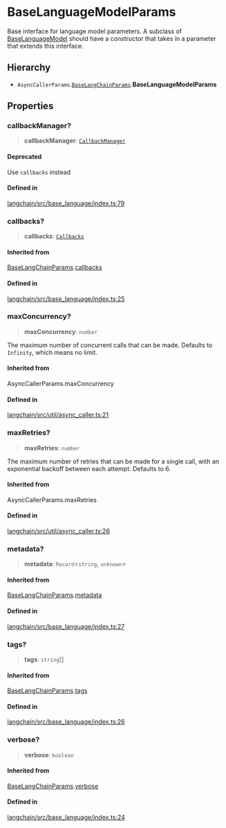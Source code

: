 BaseLanguageModelParams
=======================

Base interface for language model parameters. A subclass of [BaseLanguageModel](/docs/api/base_language/classes/BaseLanguageModel) should have a constructor that takes in a parameter that extends this interface.

Hierarchy[](#hierarchy "Direct link to Hierarchy")
---------------------------------------------------

*   `AsyncCallerParams`.[`BaseLangChainParams`](/docs/api/base_language/interfaces/BaseLangChainParams).**BaseLanguageModelParams**

Properties[](#properties "Direct link to Properties")
------------------------------------------------------

### callbackManager?[](#callbackmanager "Direct link to callbackManager?")

> **callbackManager**: [`CallbackManager`](/docs/api/callbacks/classes/CallbackManager)

#### Deprecated[](#deprecated "Direct link to Deprecated")

Use `callbacks` instead

#### Defined in[](#defined-in "Direct link to Defined in")

[langchain/src/base\_language/index.ts:79](https://github.com/hwchase17/langchainjs/blob/1c1274d/langchain/src/base_language/index.ts#L79)

### callbacks?[](#callbacks "Direct link to callbacks?")

> **callbacks**: [`Callbacks`](/docs/api/callbacks/types/Callbacks)

#### Inherited from[](#inherited-from "Direct link to Inherited from")

[BaseLangChainParams](/docs/api/base_language/interfaces/BaseLangChainParams).[callbacks](/docs/api/base_language/interfaces/BaseLangChainParams#callbacks)

#### Defined in[](#defined-in-1 "Direct link to Defined in")

[langchain/src/base\_language/index.ts:25](https://github.com/hwchase17/langchainjs/blob/1c1274d/langchain/src/base_language/index.ts#L25)

### maxConcurrency?[](#maxconcurrency "Direct link to maxConcurrency?")

> **maxConcurrency**: `number`

The maximum number of concurrent calls that can be made. Defaults to `Infinity`, which means no limit.

#### Inherited from[](#inherited-from-1 "Direct link to Inherited from")

AsyncCallerParams.maxConcurrency

#### Defined in[](#defined-in-2 "Direct link to Defined in")

[langchain/src/util/async\_caller.ts:21](https://github.com/hwchase17/langchainjs/blob/1c1274d/langchain/src/util/async_caller.ts#L21)

### maxRetries?[](#maxretries "Direct link to maxRetries?")

> **maxRetries**: `number`

The maximum number of retries that can be made for a single call, with an exponential backoff between each attempt. Defaults to 6.

#### Inherited from[](#inherited-from-2 "Direct link to Inherited from")

AsyncCallerParams.maxRetries

#### Defined in[](#defined-in-3 "Direct link to Defined in")

[langchain/src/util/async\_caller.ts:26](https://github.com/hwchase17/langchainjs/blob/1c1274d/langchain/src/util/async_caller.ts#L26)

### metadata?[](#metadata "Direct link to metadata?")

> **metadata**: `Record`<`string`, `unknown`\>

#### Inherited from[](#inherited-from-3 "Direct link to Inherited from")

[BaseLangChainParams](/docs/api/base_language/interfaces/BaseLangChainParams).[metadata](/docs/api/base_language/interfaces/BaseLangChainParams#metadata)

#### Defined in[](#defined-in-4 "Direct link to Defined in")

[langchain/src/base\_language/index.ts:27](https://github.com/hwchase17/langchainjs/blob/1c1274d/langchain/src/base_language/index.ts#L27)

### tags?[](#tags "Direct link to tags?")

> **tags**: `string`\[\]

#### Inherited from[](#inherited-from-4 "Direct link to Inherited from")

[BaseLangChainParams](/docs/api/base_language/interfaces/BaseLangChainParams).[tags](/docs/api/base_language/interfaces/BaseLangChainParams#tags)

#### Defined in[](#defined-in-5 "Direct link to Defined in")

[langchain/src/base\_language/index.ts:26](https://github.com/hwchase17/langchainjs/blob/1c1274d/langchain/src/base_language/index.ts#L26)

### verbose?[](#verbose "Direct link to verbose?")

> **verbose**: `boolean`

#### Inherited from[](#inherited-from-5 "Direct link to Inherited from")

[BaseLangChainParams](/docs/api/base_language/interfaces/BaseLangChainParams).[verbose](/docs/api/base_language/interfaces/BaseLangChainParams#verbose)

#### Defined in[](#defined-in-6 "Direct link to Defined in")

[langchain/src/base\_language/index.ts:24](https://github.com/hwchase17/langchainjs/blob/1c1274d/langchain/src/base_language/index.ts#L24)